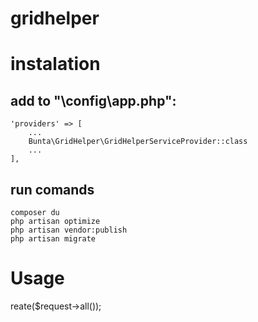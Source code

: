 # gridhelper

# instalation

## add to "\config\app.php":
    'providers' => [
        ...
        Bunta\GridHelper\GridHelperServiceProvider::class
        ...
    ],



## run comands
    composer du
    php artisan optimize 
    php artisan vendor:publish
    php artisan migrate
# Usage 
reate($request->all());